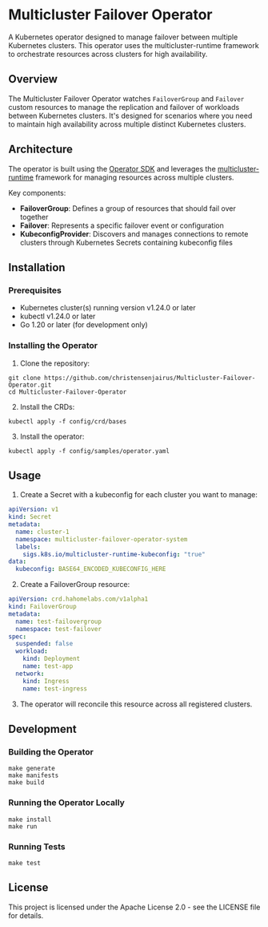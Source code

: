 # Multicluster Failover Operator

A Kubernetes operator designed to manage failover between multiple Kubernetes clusters. This operator uses the multicluster-runtime framework to orchestrate resources across clusters for high availability.

## Overview

The Multicluster Failover Operator watches `FailoverGroup` and `Failover` custom resources to manage the replication and failover of workloads between Kubernetes clusters. It's designed for scenarios where you need to maintain high availability across multiple distinct Kubernetes clusters.

## Architecture

The operator is built using the [Operator SDK](https://sdk.operatorframework.io/) and leverages the [multicluster-runtime](https://github.com/multicluster-runtime/multicluster-runtime) framework for managing resources across multiple clusters.

Key components:

- **FailoverGroup**: Defines a group of resources that should fail over together
- **Failover**: Represents a specific failover event or configuration
- **KubeconfigProvider**: Discovers and manages connections to remote clusters through Kubernetes Secrets containing kubeconfig files

## Installation

### Prerequisites

- Kubernetes cluster(s) running version v1.24.0 or later
- kubectl v1.24.0 or later
- Go 1.20 or later (for development only)

### Installing the Operator

1. Clone the repository:
```
git clone https://github.com/christensenjairus/Multicluster-Failover-Operator.git
cd Multicluster-Failover-Operator
```

2. Install the CRDs:
```
kubectl apply -f config/crd/bases
```

3. Install the operator:
```
kubectl apply -f config/samples/operator.yaml
```

## Usage

1. Create a Secret with a kubeconfig for each cluster you want to manage:

```yaml
apiVersion: v1
kind: Secret
metadata:
  name: cluster-1
  namespace: multicluster-failover-operator-system
  labels:
    sigs.k8s.io/multicluster-runtime-kubeconfig: "true"
data:
  kubeconfig: BASE64_ENCODED_KUBECONFIG_HERE
```

2. Create a FailoverGroup resource:

```yaml
apiVersion: crd.hahomelabs.com/v1alpha1
kind: FailoverGroup
metadata:
  name: test-failovergroup
  namespace: test-failover
spec:
  suspended: false
  workload:
    kind: Deployment
    name: test-app
  network:
    kind: Ingress
    name: test-ingress
```

3. The operator will reconcile this resource across all registered clusters.

## Development

### Building the Operator

```
make generate
make manifests
make build
```

### Running the Operator Locally

```
make install
make run
```

### Running Tests

```
make test
```

## License

This project is licensed under the Apache License 2.0 - see the LICENSE file for details.
